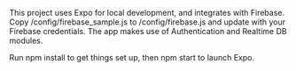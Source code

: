 This project uses Expo for local development, and integrates with Firebase. Copy /config/firebase_sample.js to /config/firebase.js and update with your Firebase credentials. The app makes use of Authentication and Realtime DB modules.

Run npm install to get things set up, then npm start to launch Expo.